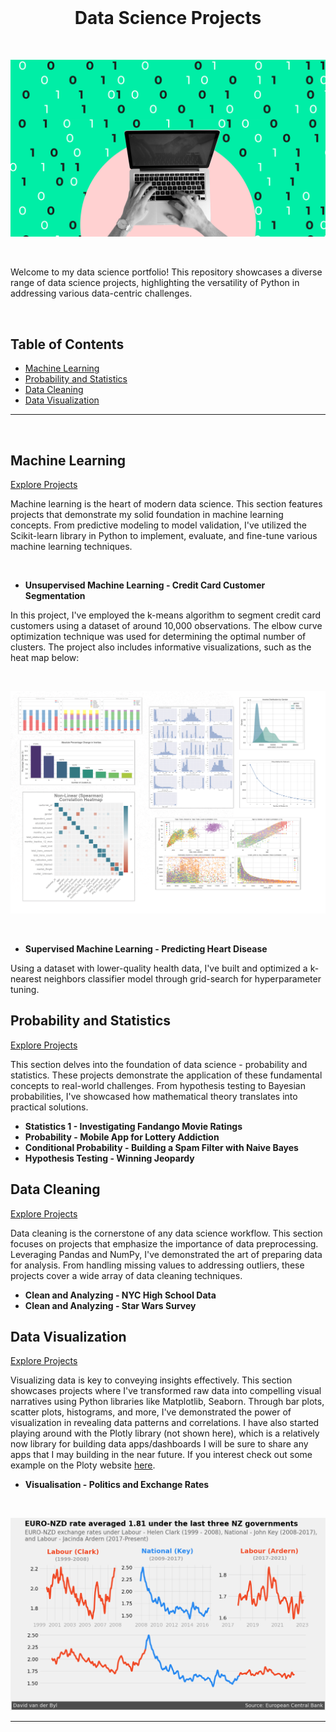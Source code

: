 
<br>

<div align="center">

# Data Science Projects
</div>

<br>

<!-- 
<div align="center">
  <img src="images/Data-Science.gif?raw=true" alt="Data Science Projects" style="max-width: 80%; box-shadow: 0px 10px 16px rgba(0, 0, 0, 0.1); border-radius: 7px;">
</div>
-->


![Data-Science.gif](images/Data-Science.gif)

<br>

Welcome to my data science portfolio! This repository showcases a diverse range of data science projects, highlighting the versatility of Python in addressing various data-centric challenges.

<br>

## Table of Contents

- [Machine Learning](#machine-learning)
- [Probability and Statistics](#probability-and-statistics)
- [Data Cleaning](#data-cleaning)
- [Data Visualization](#data-visualization)

---
<br>

## Machine Learning

[Explore Projects](https://github.com/David-vanderByl/Data-Science-Projects/tree/main/Machine%20Learning)

Machine learning is the heart of modern data science. This section features projects that demonstrate my solid foundation in machine learning concepts. From predictive modeling to model validation, I've utilized the Scikit-learn library in Python to implement, evaluate, and fine-tune various machine learning techniques.

<br>

- **Unsupervised Machine Learning - Credit Card Customer Segmentation**

In this project, I've employed the k-means algorithm to segment credit card customers using a dataset of around 10,000 observations. The elbow curve optimization technique was used for determining the optimal number of clusters. The project also includes informative visualizations, such as the heat map below:


<br>

<!--
<div align="center">
  <img src="images/plot_collage_1.png?raw=true" alt="Credit Card Customer Segmentation" style="max-width: 90%; box-shadow: 0px 10px 16px rgba(0, 0, 0, 0.1); border-radius: 7px;">
</div>
-->

![plot_collage_1](images/plot_collage_1.png)

<br>


- **Supervised Machine Learning - Predicting Heart Disease**

Using a dataset with lower-quality health data, I've built and optimized a k-nearest neighbors classifier model through grid-search for hyperparameter tuning.



## Probability and Statistics

[Explore Projects](https://github.com/David-vanderByl/Data-Science-Projects/tree/main/Probability%20and%20Statistics)

This section delves into the foundation of data science - probability and statistics. These projects demonstrate the application of these fundamental concepts to real-world challenges. From hypothesis testing to Bayesian probabilities, I've showcased how mathematical theory translates into practical solutions.

- **Statistics 1 - Investigating Fandango Movie Ratings**
- **Probability - Mobile App for Lottery Addiction**
- **Conditional Probability - Building a Spam Filter with Naive Bayes**
- **Hypothesis Testing - Winning Jeopardy**


## Data Cleaning

[Explore Projects](https://github.com/David-vanderByl/Data-Science-Projects/tree/main/Data%20Cleaning)

Data cleaning is the cornerstone of any data science workflow. This section focuses on projects that emphasize the importance of data preprocessing. Leveraging Pandas and NumPy, I've demonstrated the art of preparing data for analysis. From handling missing values to addressing outliers, these projects cover a wide array of data cleaning techniques.

- **Clean and Analyzing - NYC High School Data**
- **Clean and Analyzing - Star Wars Survey**

## Data Visualization

[Explore Projects](https://github.com/David-vanderByl/Data-Science-Projects/tree/main/Data%20Visualization)

Visualizing data is key to conveying insights effectively. This section showcases projects where I've transformed raw data into compelling visual narratives using Python libraries like Matplotlib, Seaborn. Through bar plots, scatter plots, histograms, and more, I've demonstrated the power of visualization in revealing data patterns and correlations. I have also started playing around with the Plotly library (not shown here), which is a relatively now library for building data apps/dashboards I will be sure to share any apps that I may building in the near future. If you interest check out some example on the Ploty website [here](https://plotly.com/examples/).

- **Visualisation - Politics and Exchange Rates**

<br>
<!-- 
<div align="center">
  <img src="images/data_vis_1.png?raw=true" alt="Data Visualization" style="max-width: 90%; box-shadow: 0px 10px 16px rgba(0, 0, 0, 0.1); border-radius: 7px;">
</div>
-->

![data_vis_1](images/data_vis_1.png)
<br>

---

